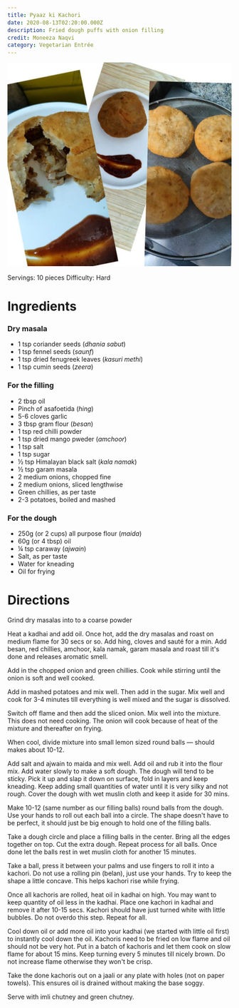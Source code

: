 ```yaml
---
title: Pyaaz ki Kachori
date: 2020-08-13T02:20:00.000Z
description: Fried dough puffs with onion filling
credit: Moneeza Naqvi
category: Vegetarian Entrée
---
```

![](pyaaz-ki-kachori.jpeg)

Servings: 10 pieces
Difficulty: Hard

# Ingredients

### Dry masala

* 1 tsp coriander seeds (*dhania sabut*)
* 1 tsp fennel seeds (*saunf*)
* 1 tsp dried fenugreek leaves (*kasuri methi*) 
* 1 tsp cumin seeds (*zeera*)

### For the filling

* 2 tbsp oil
* Pinch of asafoetida (*hing*)
* 5-6 cloves garlic
* 3 tbsp gram flour (*besan*)
* 1 tsp red chilli powder
* 1 tsp dried mango pweder (*amchoor*)
* 1 tsp salt
* 1 tsp sugar
* ½ tsp Himalayan black salt (*kala namak*)
* ½ tsp garam masala
* 2 medium onions, chopped fine
* 2 medium onions, sliced lengthwise
* Green chillies, as per taste
* 2-3 potatoes, boiled and mashed

### For the dough

* 250g (or 2 cups) all purpose flour (*maida*)
* 60g (or 4 tbsp) oil
* ¼ tsp caraway (*ajwain*)
* Salt, as per taste
* Water for kneading
* Oil for frying

# Directions

Grind dry masalas into to a coarse powder

Heat a kadhai and add oil. Once hot, add the dry masalas and roast on medium flame for 30 secs or so. Add hing, cloves and sauté for a min. Add besan, red chillies, amchoor, kala namak, garam masala and roast till it's done and releases aromatic smell.

Add in the chopped onion and green chillies. Cook while stirring until the onion is soft and well cooked.

Add in mashed potatoes and mix well. Then add in the sugar. Mix well and cook for 3-4 minutes till everything is well mixed and the sugar is dissolved.

Switch off flame and then add the sliced onion. Mix well into the mixture. This does not need cooking. The onion will cook because of heat of the mixture and thereafter on frying. 

When cool, divide mixture into small lemon sized round balls — should makes about 10-12.

Add salt and ajwain to maida and mix well. Add oil and rub it into the flour mix. Add water slowly to make a soft dough. The dough will tend to be sticky. Pick it up and slap it down on surface, fold in layers and keep kneading. Keep adding small quantities of water until it is very silky and not rough. Cover the dough with wet muslin cloth and keep it aside for 30 mins.

Make 10-12 (same number as our filling balls) round balls from the dough. Use your hands to roll out each ball into a circle. The shape doesn't have to be perfect, it should just be big enough to hold one of the filling balls. 

Take a dough circle and place a filling balls in the center. Bring all the edges together on top. Cut the extra dough. Repeat process for all balls. Once done let the balls rest in wet muslin cloth for another 15 minutes.

Take a ball, press it between your palms and use fingers to roll it into a kachori. Do not use a rolling pin (belan), just use your hands. Try to keep the shape a little concave. This helps kachori rise while frying. 

Once all kachoris are rolled, heat oil in kadhai on high. You may want to keep quantity of oil less in the kadhai. Place one kachori in kadhai and remove it after 10-15 secs. Kachori should have just turned white with little bubbles. Do not overdo this step. Repeat for all.

Cool down oil or add more oil into your kadhai (we started with little oil first) to instantly cool down the oil. Kachoris need to be fried on low flame and oil should not be very hot. Put in a batch of kachoris and let them cook on slow flame for about 15 mins. Keep turning every 5 minutes till nicely brown. Do not increase flame otherwise they won't be crisp.

Take the done kachoris out on a jaali or any plate with holes (not on paper towels). This ensures oil is drained without making the base soggy. 

Serve with imli chutney and green chutney.